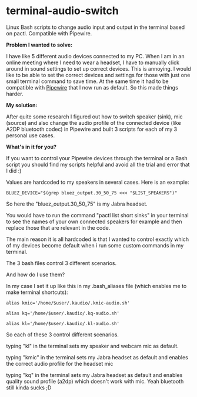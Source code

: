 # terminal-audio-switch

Linux Bash scripts to change audio input and output in the terminal based on pactl. Compatible with Pipewire.

**Problem I wanted to solve:**

I have like 5 different audio devices connected to my PC. When I am in an online meeting where I need to wear a headset, I have to manually click around in sound settings to set up correct devices. This is annoying. I would like to be able to set the correct devices and settings for those with just one small terminal command to save time. At the same time it had to be compatible with [Pipewire](https://pipewire.org/) that I now run as default. So this made things harder.

**My solution:**

After quite some research I figured out how to switch speaker (sink), mic (source) and also change the audio profile of the connected device (like A2DP bluetooth codec) in Pipewire and built 3 scripts for each of my 3 personal use cases.

**What's in it for you?**

If you want to control your Pipewire devices through the terminal or a Bash script you should find my scripts helpful and avoid all the trial and error that I did :)

Values are hardcoded to my speakers in several cases. Here is an example:

`BLUEZ_DEVICE="$(grep bluez_output.30_50_75 <<< "$LIST_SPEAKERS")"`

So here the "bluez_output.30_50_75" is my Jabra headset.

You would have to run the command "pactl list short sinks" in your terminal to see the names of your own connected speakers for example and then replace those that are relevant in the code.

The main reason it is all hardcoded is that I wanted to control exactly which of my devices become default when i run some custom commands in my terminal.

The 3 bash files control 3 different scenarios.

And how do I use them?

In my case I set it up like this in my .bash_aliases file (which enables me to make terminal shortcuts):

`alias kmic='/home/$user/.kaudio/.kmic-audio.sh'`

`alias kq='/home/$user/.kaudio/.kq-audio.sh'`

`alias kl='/home/$user/.kaudio/.kl-audio.sh'`

So each of these 3 control different scenarios. 

typing "kl" in the terminal sets my speaker and webcam mic as default.

typing "kmic" in the terminal sets my Jabra headset as default and enables the correct audio profile for the headset mic

typing "kq" in the terminal sets my Jabra headset as default and enables quality sound profile (a2dp) which doesn't work with mic. Yeah bluetooth still kinda sucks ;D
